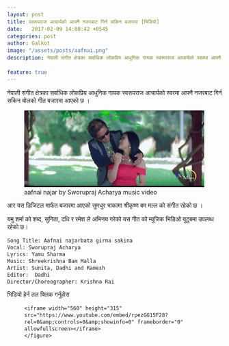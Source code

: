 ```yaml
---
layout: post
title: स्वरूपराज आचार्यको आफ्नै नजरबाट गिर्न सकिन बजारमा [भिडियो]
date:   2017-02-09 14:00:42 +0545
categories: post
author: Galkot
image: "/assets/posts/aafnai.png"
description: नेपाली संगीत क्षेत्रका सर्वाधिक लोकप्रिय आधुनिक गायक स्वरूपराज आचार्यको स्वरमा आफ्नै नजरबाट गिर्न सकिन बोलको गीत बजारमा आएको छ ..| Galkot News, Khabar, Information

feature: true
---
```


नेपाली संगीत क्षेत्रका सर्वाधिक लोकप्रिय आधुनिक गायक स्वरूपराज आचार्यको स्वरमा आफ्नै नजरबाट गिर्न सकिन बोलको गीत बजारमा आएको छ ।


<figure><img src="/assets/posts/aafnai.png" align="middle;"><figcaption> aafnai najar by Sworupraj Acharya music video</figcaption></figure>

आर यस डिजिटल मार्फत बजारमा आएको सुमधुर भाकामा श्रीकृष्ण बम मल्ल को संगीत रहेको छ ।

यमु शर्मा को शब्द, सुनिता, दधि र रमेश ले  अभिनय गरेको यस गीत को म्युजिक भिडिओ युटुबमा उपलब्ध रहेको छ।
 
	Song Title: Aafnai najarbata girna sakina
	Vocal: Sworupraj Acharya
	Lyrics: Yamu Sharma
	Music: Shreekrishna Bam Malla
	Artist: Sunita, Dadhi and Ramesh
	Editor:  Dadhi
	Director/Choreographer: Krishna Rai

भिडियो हेर्न तल क्लिक गर्नुहोस


<div class="abc">
	<figure class="op-interactive">
  
	<iframe width="560" height="315" src="https://www.youtube.com/embed/rpezGG15F28?rel=0&amp;controls=0&amp;showinfo=0" frameborder="0" allowfullscreen></iframe>
	</figure>
</div>
